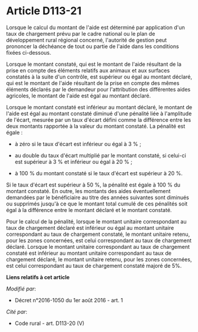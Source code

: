 # Article D113-21

Lorsque le calcul du montant de l'aide est déterminé par application d'un taux de chargement prévu par le cadre national ou
le plan de développement rural régional concerné, l'autorité de gestion peut prononcer la déchéance de tout ou partie de
l'aide dans les conditions fixées ci-dessous.

Lorsque le montant constaté, qui est le montant de l'aide résultant de la prise en compte des éléments relatifs aux animaux
et aux surfaces constatés à la suite d'un contrôle, est supérieur ou égal au montant déclaré, qui est le montant de l'aide
résultant de la prise en compte des mêmes éléments déclarés par le demandeur pour l'attribution des différentes aides
agricoles, le montant de l'aide est égal au montant déclaré.

Lorsque le montant constaté est inférieur au montant déclaré, le montant de l'aide est égal au montant constaté diminué d'une
pénalité liée à l'amplitude de l'écart, mesurée par un taux d'écart défini comme la différence entre les deux montants
rapportée à la valeur du montant constaté. La pénalité est égale :

- à zéro si le taux d'écart est inférieur ou égal à 3 % ;

- au double du taux d'écart multiplié par le montant constaté, si celui-ci est supérieur à 3 % et inférieur ou égal à 20 % ;

- à 100 % du montant constaté si le taux d'écart est supérieur à 20 %.

Si le taux d'écart est supérieur à 50 %, la pénalité est égale à 100 % du montant constaté. En outre, les montants des aides
éventuellement demandées par le bénéficiaire au titre des années suivantes sont diminués ou supprimés jusqu'à ce que le
montant total cumulé de ces pénalités soit égal à la différence entre le montant déclaré et le montant constaté.

Pour le calcul de la pénalité, lorsque le montant unitaire correspondant au taux de chargement déclaré est inférieur ou égal
au montant unitaire correspondant au taux de chargement constaté, le montant unitaire retenu, pour les zones concernées, est
celui correspondant au taux de chargement déclaré. Lorsque le montant unitaire correspondant au taux de chargement constaté
est inférieur au montant unitaire correspondant au taux de chargement déclaré, le montant unitaire retenu, pour les zones
concernées, est celui correspondant au taux de chargement constaté majoré de 5%.

**Liens relatifs à cet article**

_Modifié par_:

  - Décret n°2016-1050 du 1er août 2016 - art. 1

_Cité par_:

  - Code rural - art. D113-20 (V)
